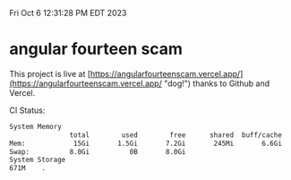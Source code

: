Fri Oct  6 12:31:28 PM EDT 2023

# angular fourteen scam


This project is live at [https://angularfourteenscam.vercel.app/](https://angularfourteenscam.vercel.app/ "dog!") thanks to Github and Vercel.

CI Status: 

```bash
System Memory
               total        used        free      shared  buff/cache   available
Mem:            15Gi       1.5Gi       7.2Gi       245Mi       6.6Gi        13Gi
Swap:          8.0Gi          0B       8.0Gi
System Storage
671M	.
```

